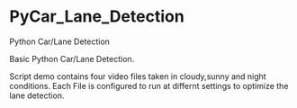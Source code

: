# PyCar_Lane_Detection
Python Car/Lane Detection

Basic Python Car/Lane Detection. 

Script demo contains four video files taken in cloudy,sunny and night conditions. Each File is configured to run at differnt settings to optimize the lane detection.
